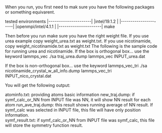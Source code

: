 When you run, you first need to mak sure you have the following packages or something equivarent. 

tested environments
|----------------------|
|intel/19.1.2          |
|----------------------|
|openmpi/intel/4.1.1   |
|----------------------|
make

Then before you run make sure you have the right weight file. If you use urea example copy weight_urea.txt as weight.txt. If you use nicotinamide, copy weight_nicotinamide.txt as weight.txt
The following is the sample code for running urea and nicotinamide. 
If the box is orthogonal box... use the keyword lammps_vec
./sa traj_urea.dump lammps_vec INPUT_urea.dat

If the box is non-orthogonal box... use the keyword lammps_vec_tri
./sa nicotinamide_crystal_w_all_info.dump lammps_vec_tri INPUT_nico_crystal.dat

You will get the following output:

atominfo.txt:		providing atoms basic information
new_traj.dump:		if symf_calc_or_NN from INPUT file was NN, it will show NN result for each atom
run_ave_traj.dump:	this result shows running average of NN result. If symf_calc was selected in INPUT file, this file will have only position information.  
symf_result.txt:	if symf_calc_or_NN from INPUT file was symf_calc, this file will store the symmetry function result. 

